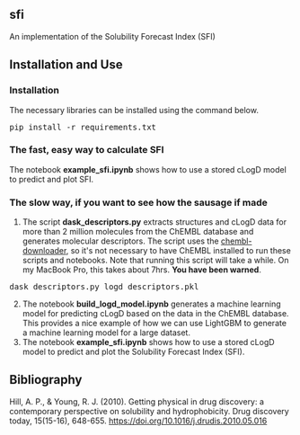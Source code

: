 ## sfi

An implementation of the Solubility Forecast Index (SFI)

## Installation and Use
### Installation
The necessary libraries can be installed using the command below.
<pre>
pip install -r requirements.txt
</pre>

### The fast, easy way to calculate SFI 
The notebook **example_sfi.ipynb** shows how to use a stored cLogD model
to predict and plot SFI. 

### The slow way, if you want to see how the sausage if made

1. The script **dask_descriptors.py** extracts structures and cLogD data 
for more than 2 million molecules from the ChEMBL database and generates
molecular descriptors. The script uses the [chembl-downloader](https://github.com/cthoyt/chembl-downloader), so it's not 
necessary to have ChEMBL installed to run these scripts and notebooks. 
Note that running this script will take a while. On my MacBook Pro, this 
takes about 7hrs. **You have been warned**.
<pre>
dask_descriptors.py logd_descriptors.pkl
</pre>
2. The notebook **build_logd_model.ipynb** generates a machine learning model for predicting
cLogD based on the data in the ChEMBL database. This provides a nice example of how we can use 
LightGBM to generate a machine learning model for a large dataset. 
3. The notebook **example_sfi.ipynb** shows how to use a stored cLogD model
to predict and plot the Solubility Forecast Index (SFI). 
## Bibliography
Hill, A. P., & Young, R. J. (2010).
Getting physical in drug discovery: a contemporary perspective on solubility and hydrophobicity.
Drug discovery today, 15(15-16), 648-655.
https://doi.org/10.1016/j.drudis.2010.05.016
